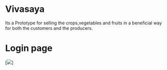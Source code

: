 # Vivasaya
Its a Prototype for selling the crops,vegetables and fruits in a beneficial way for both the customers and the producers. 


# Login page
[<img src="require('./')">]
